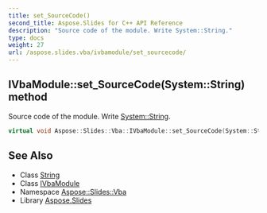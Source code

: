 ```yaml
---
title: set_SourceCode()
second_title: Aspose.Slides for C++ API Reference
description: "Source code of the module. Write System::String."
type: docs
weight: 27
url: /aspose.slides.vba/ivbamodule/set_sourcecode/
---
```

## IVbaModule::set_SourceCode(System::String) method


Source code of the module. Write [System::String](../../../system/string/).

```cpp
virtual void Aspose::Slides::Vba::IVbaModule::set_SourceCode(System::String value)=0
```

## See Also

* Class [String](../../../system/string/)
* Class [IVbaModule](../)
* Namespace [Aspose::Slides::Vba](../../)
* Library [Aspose.Slides](../../../)
